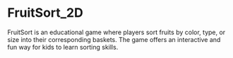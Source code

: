 # FruitSort_2D
FruitSort is an educational game where players sort fruits by color, type, or size into their corresponding baskets. The game offers an interactive and fun way for kids to learn sorting skills.
